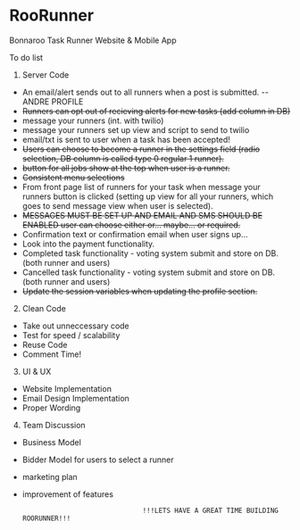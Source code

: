 RooRunner
=========

Bonnaroo Task Runner Website &amp; Mobile App

To do list

1. Server Code 
  - An email/alert sends out to all runners when a post is submitted. -- ANDRE PROFILE
  - ~~Runners can opt out of recieving alerts for new tasks (add column in DB)~~
  - message your runners (int. with twilio)
  - message your runners set up view and script to send to twilio
  - email/txt is sent to user when a task has been accepted!
  - ~~Users can choose to become a runner in the settings field (radio selection, DB column is called type 0 regular 1 runner).~~
  - ~~button for all jobs show at the top when user is a runner.~~
  - ~~Consistent menu selections~~
  - From front page list of runners for your task when message your runners button is clicked (setting up view for all your runners, which goes to send message view when user is selected).
  - ~~MESSAGES MUST BE SET UP AND EMAIL AND SMS SHOULD BE ENABLED user can choose either or... maybe... or required.~~ 
  - Confirmation text or confirmation email when user signs up...
  - Look into the payment functionality.
  - Completed task functionality - voting system submit and store on DB. (both runner and users) 
  - Cancelled task functionality - voting system submit and store on DB. (both runner and users)
  - ~~Update the session variables when updating the profile section.~~ 
  
2. Clean Code
  - Take out unneccessary code
  - Test for speed / scalability 
  - Reuse Code
  - Comment Time!

3. UI & UX
  - Website Implementation
  - Email Design Implementation
  - Proper Wording

4. Team Discussion 
  - Business Model 
  - Bidder Model for users to select a runner
  - marketing plan 
  - improvement of features 


                                      !!!LETS HAVE A GREAT TIME BUILDING ROORUNNER!!! 

